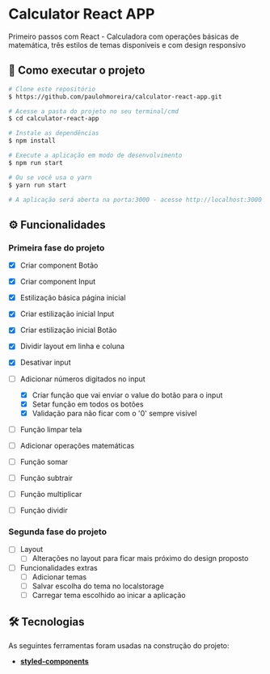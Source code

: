 # Calculator React APP

Primeiro passos com React - Calculadora com operações básicas de matemática, três estilos de temas disponíveis e com design responsivo

## 🚀 Como executar o projeto

```bash
# Clone este repositório
$ https://github.com/paulohmoreira/calculator-react-app.git

# Acesse a pasta do projeto no seu terminal/cmd
$ cd calculator-react-app

# Instale as dependências
$ npm install

# Execute a aplicação em modo de desenvolvimento
$ npm run start

# Ou se você usa o yarn
$ yarn run start

# A aplicação será aberta na porta:3000 - acesse http://localhost:3000
```


## ⚙️ Funcionalidades

### Primeira fase do projeto

- [x] Criar component Botão
- [x] Criar component Input
- [x] Estilização básica página inicial
- [x] Criar estilização inicial Input
- [x] Criar estilização inicial Botão
- [x] Dividir layout em linha e coluna
- [x] Desativar input

- [ ] Adicionar números digitados no input
  - [x] Criar função que vai enviar o value do botão para o input
  - [x] Setar função em todos os botões
  - [x] Validação para não ficar com o '0' sempre visível

- [ ] Função limpar tela

- [ ] Adicionar operações matemáticas
 - [ ] Função somar
 - [ ] Função subtrair
 - [ ] Função multiplicar
 - [ ] Função dividir

### Segunda fase do projeto

- [ ] Layout
  - [ ] Alterações no layout para ficar mais próximo do design proposto

- [ ] Funcionalidades extras
  - [ ] Adicionar temas
  - [ ] Salvar escolha do tema no localstorage
  - [ ] Carregar tema escolhido ao inicar a aplicação

## 🛠 Tecnologias

As seguintes ferramentas foram usadas na construção do projeto:

-   **[styled-components](https://styled-components.com/)**